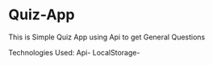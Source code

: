 # Quiz-App

This is Simple Quiz App using Api to get General Questions

Technologies Used:
Api-
LocalStorage-
